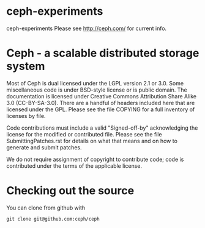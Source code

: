 # ceph-experiments
ceph-experiments
Please see http://ceph.com/ for current info.


# Ceph - a scalable distributed storage system


Most of Ceph is dual licensed under the LGPL version 2.1 or 3.0. Some miscellaneous code is under BSD-style license or is public domain. The documentation is licensed under Creative Commons Attribution Share Alike 3.0 (CC-BY-SA-3.0). There are a handful of headers included here that are licensed under the GPL. Please see the file COPYING for a full inventory of licenses by file.

Code contributions must include a valid "Signed-off-by" acknowledging the license for the modified or contributed file. Please see the file SubmittingPatches.rst for details on what that means and on how to generate and submit patches.

We do not require assignment of copyright to contribute code; code is contributed under the terms of the applicable license.

# Checking out the source

You can clone from github with

`git clone git@github.com:ceph/ceph`
